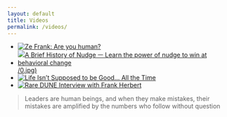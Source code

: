 ```yaml
---
layout: default
title: Videos
permalink: /videos/
---
```

+ [![Ze Frank: Are you human?](https://img.youtube.com/vi/ccIt-qRQBoI/0.jpg)](https://youtu.be/ccIt-qRQBoI)
+ [![A Brief History of Nudge ㅡ Learn the power of nudge to win at behavioral change](https://img.youtube.com/vi/jVTg3ZsNTTY)/0.jpg)](https://www.youtube.com/watch?v=jVTg3ZsNTTY)
+ [![Life Isn’t Supposed to be Good… All the Time](https://img.youtube.com/vi/5oy9LWrRPIo/0.jpg)](https://youtu.be/5oy9LWrRPIo)
+ [![Rare DUNE Interview with Frank Herbert](https://img.youtube.com/vi/pZGJ3pGEuas/0.jpg)](https://www.youtube.com/watch?v=pZGJ3pGEuas)
> Leaders are human beings, and when they make mistakes, their mistakes are amplified by the numbers who follow without question